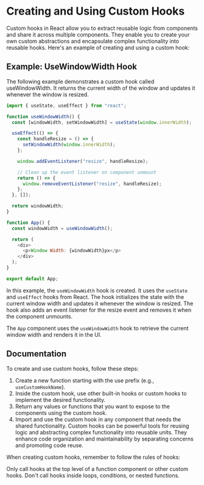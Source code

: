 # Creating and Using Custom Hooks

Custom hooks in React allow you to extract reusable logic from components and share it across multiple components. They enable you to create your own custom abstractions and encapsulate complex functionality into reusable hooks. Here's an example of creating and using a custom hook:

## Example: UseWindowWidth Hook

The following example demonstrates a custom hook called useWindowWidth. It returns the current width of the window and updates it whenever the window is resized.

```javascript
import { useState, useEffect } from "react";

function useWindowWidth() {
  const [windowWidth, setWindowWidth] = useState(window.innerWidth);

  useEffect(() => {
    const handleResize = () => {
      setWindowWidth(window.innerWidth);
    };

    window.addEventListener("resize", handleResize);

    // Clean up the event listener on component unmount
    return () => {
      window.removeEventListener("resize", handleResize);
    };
  }, []);

  return windowWidth;
}

function App() {
  const windowWidth = useWindowWidth();

  return (
    <div>
      <p>Window Width: {windowWidth}px</p>
    </div>
  );
}

export default App;
```

In this example, the `useWindowWidth` hook is created. It uses the `useState` and `useEffect` hooks from React. The hook initializes the state with the current window width and updates it whenever the window is resized. The hook also adds an event listener for the resize event and removes it when the component unmounts.

The `App` component uses the `useWindowWidth` hook to retrieve the current window width and renders it in the UI.

## Documentation

To create and use custom hooks, follow these steps:

1. Create a new function starting with the use prefix (e.g., `useCustomHookName`).
2. Inside the custom hook, use other built-in hooks or custom hooks to implement the desired functionality.
3. Return any values or functions that you want to expose to the components using the custom hook.
4. Import and use the custom hook in any component that needs the shared functionality.
Custom hooks can be powerful tools for reusing logic and abstracting complex functionality into reusable units. They enhance code organization and maintainability by separating concerns and promoting code reuse.

When creating custom hooks, remember to follow the rules of hooks:

Only call hooks at the top level of a function component or other custom hooks.
Don't call hooks inside loops, conditions, or nested functions.
